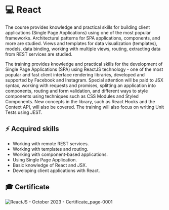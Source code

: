 # 💻 React

The course provides knowledge and practical skills for building client applications (Single Page Applications) using one of the most popular frameworks. Architectural patterns for SPA applications, components, and more are studied. Views and templates for data visualization (templates), models, data binding, working with multiple views, routing, extracting data from REST services are studied.

The training provides knowledge and practical skills for the development of Single Page Applications (SPA) using ReactJS technology - one of the most popular and fast client interface rendering libraries, developed and supported by Facebook and Instagram. Special attention will be paid to JSX syntax, working with requests and promises, splitting an application into components, routing and form validation, and different ways to style components using techniques such as CSS Modules and Styled Components. New concepts in the library, such as React Hooks and the Context API, will also be covered. The training will also focus on writing Unit Tests using JEST.

## ⚡ Acquired skills

-   Working with remote REST services.
-   Working with templates and routing.
-   Working with component-based applications.
-   Using Single Page Application.
-   Basic knowledge of React and JSX.
-   Developing client applications with React.

## 🎓 Certificate

![ReactJS - October 2023 - Certificate_page-0001](https://github.com/RosenDobrev10/SoftUni/assets/104829819/afda5d6c-525a-4656-b94e-a10bbb73b8a3)
